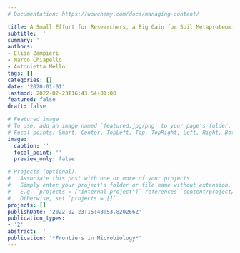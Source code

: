 ```yaml
---
# Documentation: https://wowchemy.com/docs/managing-content/

title: A Small Effort for Researchers, a Big Gain for Soil Metaproteomics
subtitle: ''
summary: ''
authors:
- Elisa Zampieri
- Marco Chiapello
- Antonietta Mello
tags: []
categories: []
date: '2020-01-01'
lastmod: 2022-02-23T16:43:54+01:00
featured: false
draft: false

# Featured image
# To use, add an image named `featured.jpg/png` to your page's folder.
# Focal points: Smart, Center, TopLeft, Top, TopRight, Left, Right, BottomLeft, Bottom, BottomRight.
image:
  caption: ''
  focal_point: ''
  preview_only: false

# Projects (optional).
#   Associate this post with one or more of your projects.
#   Simply enter your project's folder or file name without extension.
#   E.g. `projects = ["internal-project"]` references `content/project/deep-learning/index.md`.
#   Otherwise, set `projects = []`.
projects: []
publishDate: '2022-02-23T15:43:53.820266Z'
publication_types:
- '2'
abstract: ''
publication: '*Frontiers in Microbiology*'
---
```

